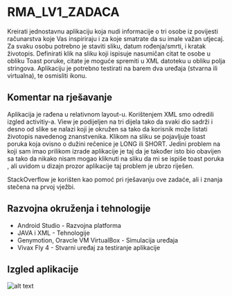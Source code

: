 # RMA_LV1_ZADACA

Kreirati jednostavnu aplikaciju koja nudi
informacije o tri osobe iz povijesti računarstva koje Vas inspiriraju i za koje smatrate da
su imale važan utjecaj. Za svaku osobu potrebno je staviti sliku, datum rođenja/smrti, i
kratak životopis. Definirati klik na sliku koji ispisuje nasumičan citat te osobe u obliku
Toast poruke, citate je moguće spremiti u XML datoteku u obliku polja stringova.
Aplikaciju je potrebno testirati na barem dva uređaja (stvarna ili virtualna), te osmisliti
ikonu.

## Komentar na rješavanje

Aplikacija je rađena u relativnom layout-u. Korištenjem XML smo odredili izgled activitiy-a. View je podijeljen na tri dijela tako da svaki dio sadrži <ImageView> i desno od slike se nalazi
<TextView> koji je okružen sa <ScrollView> tako da korisnik može listati životopis navedenog znanstvenika. Klikom na sliku se pojavljuje 
toast poruka koja ovisno o dužini rečenice je LONG ili SHORT. Jedini problem na koji sam imao prilikom izrade aplikacije je taj da je <ImageView> također isto bio obavijen 
sa <ScrollView> tako da nikako nisam mogao kliknuti na sliku da mi se ispiše toast poruka , ali uvidom u dizajn prozor aplikacije taj problem je ubrzo riješen.

StackOverflow je korišten kao pomoć pri rješavanju ove zadaće, ali i znanja stečena na prvoj vježbi.

## Razvojna okruženja i tehnologije

*  Android Studio - Razvojna platforma
*  JAVA i XML - Tehnologije
*  Genymotion, Oravcle VM VirtualBox - Simulacija uređaja
*  Vivax Fly 4 - Stvarni uređaj za testiranje aplikacije

## Izgled aplikacije

![alt text](https://i.imgur.com/xz4eWaG.png)


